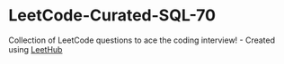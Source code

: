 # LeetCode-Curated-SQL-70
Collection of LeetCode questions to ace the coding interview! - Created using [LeetHub](https://github.com/QasimWani/LeetHub)
